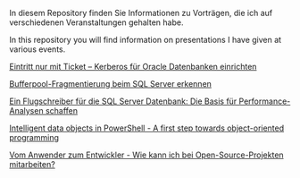 In diesem Repository finden Sie Informationen zu Vorträgen, die ich auf verschiedenen Veranstaltungen gehalten habe.

In this repository you will find information on presentations I have given at various events.


[Eintritt nur mit Ticket – Kerberos für Oracle Datenbanken einrichten](2023-11-22-DOAG-Kerberos/README.md)

[Bufferpool-Fragmentierung beim SQL Server erkennen](2023-12-14-IT-Tage-SQL-Server-Bufferpool-Fragmentierung/README.md)

[Ein Flugschreiber für die SQL Server Datenbank: Die Basis für Performance-Analysen schaffen](2024-02-29-IT-Tage-SQL-Server-Flugschreiber/README.md)

[Intelligent data objects in PowerShell - A first step towards object-oriented programming](2024-11-30-PSSaturday-Intelligent-data-objects-in-PowerShell/README.md)

[Vom Anwender zum Entwickler - Wie kann ich bei Open-Source-Projekten mitarbeiten?](2024-12-12-IT-Tage-OpenSource-mitarbeiten/README.md)
